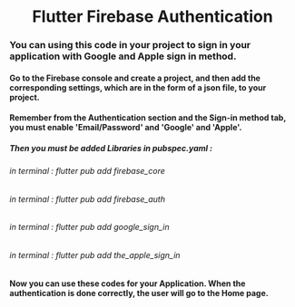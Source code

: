 <h1 align="center">Flutter Firebase Authentication</h1>
<h3>You can using this code in your project to sign in your application with Google and Apple sign in method.</h3>
<h4>Go to the Firebase console and create a project, and then add the corresponding settings, which are in the form of a json file, to your project.</h4>
<h4>Remember from the Authentication section and the Sign-in method tab, you must enable 'Email/Password' and 'Google' and 'Apple'.</h4>
<h5>Then you must be added Libraries in pubspec.yaml :</h5>
<h6>in terminal : flutter pub add firebase_core</h6>
<h6>in terminal : flutter pub add firebase_auth</h6>
<h6>in terminal : flutter pub add google_sign_in</h6>
<h6>in terminal : flutter pub add the_apple_sign_in</h6>
<h4>Now you can use these codes for your Application. When the authentication is done correctly, the user will go to the Home page.</h4>
